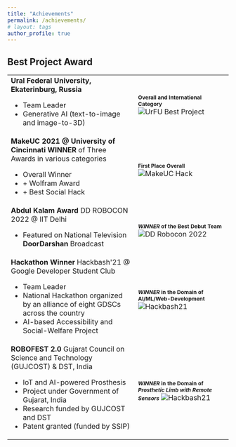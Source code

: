```yaml
---
title: "Achievements"
permalink: /achievements/
# layout: tags
author_profile: true
---
```


## Best Project Award

<table border="0">
 <tr>
    <td><b style="font-size:16px">Ural Federal University, Ekaterinburg, Russia</b>
        <ul> 
            <li> Team Leader </li>
            <li> Generative AI (text-to-image and image-to-3D) </li>
        </ul>
    </td>
    <td><b style="font-size:12px">Overall and International Category</b> <img src="https://lh6.googleusercontent.com/cZquHE-s3nQ421IWgCtsFX3ukLTYRYxeSEGVVV2YkUZ5cRgRhsu10wm398RjgCRUsblvYQNfgcs7NRth3zCqOccKeEELpkE8FbGkvsZ-gYiCc688zK9Yqekl711o1exMqw=w1280" alt="UrFU Best Project"></td>
 </tr>

 <tr>
    <td><b style="font-size:16px">MakeUC 2021 @ University of Cincinnati</b>
        <b>WINNER</b> of Three Awards in various categories
        <ul> 
            <li> Overall Winner </li>
            <li> + Wolfram Award </li>
            <li> + Best Social Hack </li>
        </ul>
    </td>
    <td><b style="font-size:12px">First Place Overall</b> <img src="https://lh4.googleusercontent.com/M_KKRUBpRnRU05x-CBvy6f2RGZo-lsuFNj5JtqczNrg-_oeB4HT5w5vfGhYF3WUeytHNLGN-es5FVGYbOmIu6Wtej4GLkDJFTIzvRYYrQXMqNPm-SJzTLHAzm_tZSMFTqQ=w1280" alt="MakeUC Hack"></td>
 </tr>

 <tr>
    <td><b style="font-size:16px">Abdul Kalam Award</b>
        DD ROBOCON 2022 @ IIT Delhi
        <ul> 
            <li> Featured on National Television <b>DoorDarshan</b> Broadcast</li>
        </ul>
    </td>
    <td><b style="font-size:12px"><i>WINNER</i> of the Best Debut Team</b> <img src="https://lh3.googleusercontent.com/0KLqiDYNZ7mVtVlQ9a9KXn0UHNGRRuBikLbvctZBhV_0b4_QwcYipEW__46ihG7WX2yRynoHckT_6CIcz7Ia_gdEn0Bu3jnnuw8RNT2QhPbMKaUY1ifKc1WLhXHGoHWtDw=w1280" alt="DD Robocon 2022"></td>
 </tr>

 <tr>
    <td><b style="font-size:16px">Hackathon Winner</b>
        Hackbash'21 @ Google Developer Student Club
        <ul> 
            <li> Team Leader </li>
            <li> National Hackathon organized by an alliance of eight GDSCs across the country </li>
            <li> AI-based Accessibility and Social-Welfare Project </li>
        </ul>
    </td>
    <td><b style="font-size:12px"><i>WINNER</i> in the Domain of AI/ML/Web-Development</b> <img src="https://lh6.googleusercontent.com/-5DWeT8Yf4nAF55Oh05PwxfZhvrhDw2dA91x3NSxnNYm5BxZB1f8nlD8lR8HZGqf6VLQUbgS5VxBE1NEo3UyqUNnAzOkdnXTY7My2z1kCUqtoQzGEcByBIlUlABvRoFl6A=w1280" alt="Hackbash21"></td>
 </tr>

 <tr>
    <td><b style="font-size:16px">ROBOFEST 2.0</b>
        Gujarat Council on Science and Technology (GUJCOST) & DST, India
        <ul> 
            <li> IoT and AI-powered Prosthesis </li>
            <li> Project under Government of Gujarat, India </li>
            <li> Research funded by GUJCOST and DST </li>
            <li> Patent granted (funded by SSIP) </li>
        </ul>
    </td>
    <td><b style="font-size:12px"><i>WINNER</i> in the Domain of <i>Prosthetic Limb with Remote Sensors</i></b> <img src="https://lh6.googleusercontent.com/-5DWeT8Yf4nAF55Oh05PwxfZhvrhDw2dA91x3NSxnNYm5BxZB1f8nlD8lR8HZGqf6VLQUbgS5VxBE1NEo3UyqUNnAzOkdnXTY7My2z1kCUqtoQzGEcByBIlUlABvRoFl6A=w1280" alt="Hackbash21"></td>
 </tr>
</table>